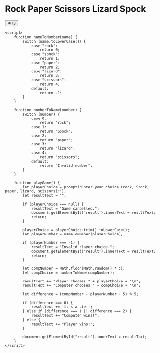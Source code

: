 <!DOCTYPE html>
<html>
<head>
    <title>Rock Paper Scissors Lizard Spock</title>
</head>
<body>
    <h1>Rock Paper Scissors Lizard Spock</h1>
    <button onclick="playGame()">Play</button>
    <p id="result"></p>
    
    <script>
        function nameToNumber(name) {
            switch (name.toLowerCase()) {
                case "rock":
                    return 0;
                case "spock":
                    return 1;
                case "paper":
                    return 2;
                case "lizard":
                    return 3;
                case "scissors":
                    return 4;
                default:
                    return -1;
            }
        }

        function numberToName(number) {
            switch (number) {
                case 0:
                    return "rock";
                case 1:
                    return "Spock";
                case 2:
                    return "paper";
                case 3:
                    return "lizard";
                case 4:
                    return "scissors";
                default:
                    return "Invalid number";
            }
        }

        function playGame() {
            let playerChoice = prompt("Enter your choice (rock, Spock, paper, lizard, scissors):");
            let resultText = "";

            if (playerChoice === null) {
                resultText = "Game cancelled.";
                document.getElementById("result").innerText = resultText;
                return;
            }

            playerChoice = playerChoice.trim().toLowerCase();
            let playerNumber = nameToNumber(playerChoice);

            if (playerNumber === -1) {
                resultText = "Invalid player choice.";
                document.getElementById("result").innerText = resultText;
                return;
            }

            let compNumber = Math.floor(Math.random() * 5);
            let compChoice = numberToName(compNumber);

            resultText += "Player chooses " + playerChoice + "\n";
            resultText += "Computer chooses " + compChoice + "\n";

            let difference = (compNumber - playerNumber + 5) % 5;

            if (difference === 0) {
                resultText += "It's a tie!";
            } else if (difference === 1 || difference === 2) {
                resultText += "Computer wins!";
            } else {
                resultText += "Player wins!";
            }

            document.getElementById("result").innerText = resultText;
        }
    </script>
</body>
</html>
